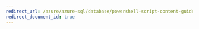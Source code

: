 ```yaml
---
redirect_url: /azure/azure-sql/database/powershell-script-content-guide
redirect_document_id: true
---
```


